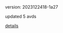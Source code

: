 version: 2023122418-1a27

updated 5 avds

[details](https://github.com/0x74f917491bfa7ebfa379/ali_avd_db/blob/master/change_log/2023/12/24/18/1a27.txt)